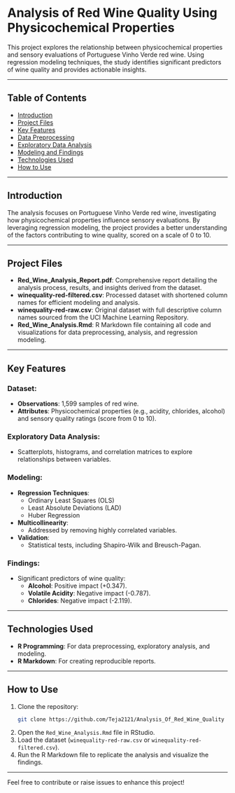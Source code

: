 # Analysis of Red Wine Quality Using Physicochemical Properties

This project explores the relationship between physicochemical properties and sensory evaluations of Portuguese Vinho Verde red wine. Using regression modeling techniques, the study identifies significant predictors of wine quality and provides actionable insights.

---

## Table of Contents
- [Introduction](#introduction)
- [Project Files](#project-files)
- [Key Features](#key-features)
- [Data Preprocessing](#data-preprocessing)
- [Exploratory Data Analysis](#exploratory-data-analysis)
- [Modeling and Findings](#modeling-and-findings)
- [Technologies Used](#technologies-used)
- [How to Use](#how-to-use)

---

## Introduction

The analysis focuses on Portuguese Vinho Verde red wine, investigating how physicochemical properties influence sensory evaluations. By leveraging regression modeling, the project provides a better understanding of the factors contributing to wine quality, scored on a scale of 0 to 10.

---

## Project Files

- **Red_Wine_Analysis_Report.pdf**: Comprehensive report detailing the analysis process, results, and insights derived from the dataset.
- **winequality-red-filtered.csv**: Processed dataset with shortened column names for efficient modeling and analysis.
- **winequality-red-raw.csv**: Original dataset with full descriptive column names sourced from the UCI Machine Learning Repository.
- **Red_Wine_Analysis.Rmd**: R Markdown file containing all code and visualizations for data preprocessing, analysis, and regression modeling.

---

## Key Features

### Dataset:
- **Observations**: 1,599 samples of red wine.
- **Attributes**: Physicochemical properties (e.g., acidity, chlorides, alcohol) and sensory quality ratings (score from 0 to 10).

### Exploratory Data Analysis:
- Scatterplots, histograms, and correlation matrices to explore relationships between variables.

### Modeling:
- **Regression Techniques**:
  - Ordinary Least Squares (OLS)
  - Least Absolute Deviations (LAD)
  - Huber Regression
- **Multicollinearity**:
  - Addressed by removing highly correlated variables.
- **Validation**:
  - Statistical tests, including Shapiro-Wilk and Breusch-Pagan.

### Findings:
- Significant predictors of wine quality:
  - **Alcohol**: Positive impact (+0.347).
  - **Volatile Acidity**: Negative impact (-0.787).
  - **Chlorides**: Negative impact (-2.119).

---

## Technologies Used

- **R Programming**: For data preprocessing, exploratory analysis, and modeling.
- **R Markdown**: For creating reproducible reports.

---

## How to Use

1. Clone the repository:
   ```bash
   git clone https://github.com/Teja2121/Analysis_Of_Red_Wine_Quality
   ```
2. Open the `Red_Wine_Analysis.Rmd` file in RStudio.
3. Load the dataset (`winequality-red-raw.csv` or `winequality-red-filtered.csv`).
4. Run the R Markdown file to replicate the analysis and visualize the findings.

---

Feel free to contribute or raise issues to enhance this project!
